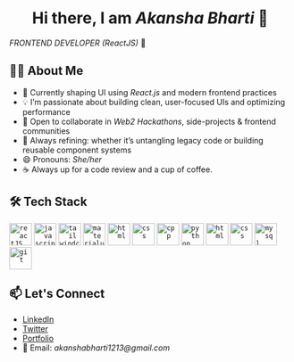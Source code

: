 <div align="center">

# Hi there, I am _Akansha Bharti_ 👋
</div>

_FRONTEND DEVELOPER (ReactJS)_ 🚀

## 👩‍💻 About Me
- 🔭 Currently shaping UI using _React.js_ and modern frontend practices
- 💡 I’m passionate about building clean, user-focused UIs and optimizing performance
- 👯 Open to collaborate in _Web2 Hackathons_, side-projects & frontend communities
- 🎯 Always refining: whether it’s untangling legacy code or building reusable component systems
- 😄 Pronouns: _She/her_
- ☕ Always up for a code review and a cup of coffee.


## 🛠️ Tech Stack
<p>
<code><img height="40px" width="40px" src="https://w7.pngwing.com/pngs/79/518/png-transparent-js-react-js-logo-react-react-native-logos-icon-thumbnail.png" alt="reactJS"></code>
<code><img height="40px" width="40px" src="https://e7.pngegg.com/pngimages/602/440/png-clipart-javascript-open-logo-number-js-angle-text-thumbnail.png" alt="javascript"></code>
<code><img height="40px" width="40px" src="https://encrypted-tbn0.gstatic.com/images?q=tbn:ANd9GcTSDKn3vA2YUbXzN0ZC3gALWJ08gJN-Drl15w&s" alt="tailwindcss"></code>
<code><img height="40px" width="40px" src="https://w7.pngwing.com/pngs/761/513/png-transparent-material-ui-logo-thumbnail.png" alt="materialui"></code>
<code><img height="40px" width="40px" src="https://encrypted-tbn0.gstatic.com/images?q=tbn:ANd9GcR7_tMa1St1KwkT8U81V4nrQsBSmkayPAo2Rg&usqp=CAU" alt="html"></code>
<code><img height="40px" width="40px" src="https://w7.pngwing.com/pngs/4/808/png-transparent-css3-css3-logo-logo-language-programming-language-css-3d-icon-thumbnail.png" alt="css"></code>
<code><img height="40px" width="40px" src="https://w7.pngwing.com/pngs/46/626/png-transparent-c-logo-the-c-programming-language-computer-icons-computer-programming-source-code-programming-miscellaneous-template-blue-thumbnail.png" alt="cpp"></code>
<code><img height="40px" width="40px" src="https://w7.pngwing.com/pngs/364/982/png-transparent-python-programming-language-computer-programming-language-angle-text-computer-thumbnail.png" alt="python"></code>
<code><img height="40px" width="40px" src="https://encrypted-tbn0.gstatic.com/images?q=tbn:ANd9GcR7_tMa1St1KwkT8U81V4nrQsBSmkayPAo2Rg&usqp=CAU" alt="html"></code>
<code><img height="40px" width="40px" src="https://w7.pngwing.com/pngs/4/808/png-transparent-css3-css3-logo-logo-language-programming-language-css-3d-icon-thumbnail.png" alt="css"></code>
<code><img height="40px" width="40px" src="https://upload.wikimedia.org/wikipedia/commons/thumb/b/b2/Database-mysql.svg/1200px-Database-mysql.svg.png" alt="mysql"></code>
<code><img height="40px" width="40px" src="https://w7.pngwing.com/pngs/646/324/png-transparent-github-computer-icons-github-logo-monochrome-head-thumbnail.png" alt="git"></code>
</p>



## 📫 Let's Connect
- [LinkedIn](https://www.linkedin.com/in/akansha-bharti/)  
- [Twitter](https://x.com/Akansha_1213)
- [Portfolio](https://akansha-bharti.netlify.app/)
- 📧 Email: _akanshabharti1213@gmail.com_








